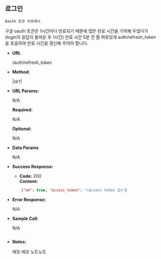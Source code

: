 **로그인**
----

    Oauth 토큰 리프레시

구글 oauth 토큰은 1시간마다 만료되기 때문에 앱은 만료 시간을 기억해 두었다가 (login의 응답이 돌아온 후 1시간)
만료 시간 5분 전 쯤 여유있게 auth/refresh_token 을 호출하여 만료 시간을 갱신해 주어야 합니다. 

* **URL**

  /auth/refresh_token

* **Method:**
  
  |`GET`|
  
*  **URL Params:**
    
    N/A

   **Required:**
 
    N/A

   **Optional:**
 
    N/A

* **Data Params**
    
    N/A

* **Success Response:**
  
  * **Code:** 200 <br />
    **Content:**
    
  ```json
      {"ok": true, "access_token": "<access token 값>"}
   ```    
 
* **Error Response:**

  N/A

* **Sample Call:**

  N/A
   ```
* **Notes:**

   메모 메모 노트노트
